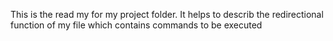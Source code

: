 This is the read my for my project folder. It helps to describ the redirectional function of my file which contains commands to be executed
